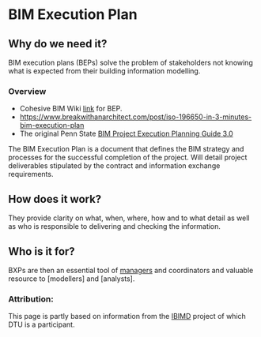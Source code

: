 # BIM Execution Plan

## Why do we need it?
BIM execution plans (BEPs) solve the problem of stakeholders not knowing what is expected from their building information modelling.

### Overview
* Cohesive BIM Wiki [link](https://www.designingbuildings.co.uk/wiki/BIM_execution_plan_BEP) for BEP.
* https://www.breakwithanarchitect.com/post/iso-196650-in-3-minutes-bim-execution-plan
* The original Penn State [BIM Project Execution Planning Guide 3.0](https://psu.pb.unizin.org/bimprojectexecutionplanning/)

The BIM Execution Plan is a document that defines the BIM strategy and processes for the successful completion of the project. Will detail project deliverables stipulated by the contract and information exchange requirements.​

## How does it work?
They provide clarity on what, when, where, how and to what detail as well as who is responsible to delivering and checking the information.

## Who is it for?
BXPs are then an essential tool of [managers] and coordinators and valuable resource to [modellers] and [analysts]. 

### Attribution:
This page is partly based on information from the [IBIMD](https://www.ct.upt.ro/IBIMD/) project of which DTU is a participant.

[managers]: /Roles/Manager
